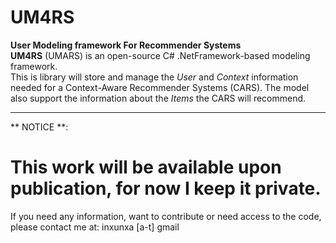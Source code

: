 # UM4RS
 **User Modeling framework For Recommender Systems**   
 **UM4RS** (UMARS) is an open-source C# .NetFramework-based modeling framework.   
 This is library will store and manage the _User_ and _Context_ information needed for a Context-Aware Recommender Systems (CARS). The model also support the information about the _Items_ the CARS will recommend.
 
 --------
 ** NOTICE **:   
 # This work will be available upon publication, for now I keep it private.
 If you need any information, want to contribute or need access to the code, please contact me at: inxunxa [a-t] gmail
